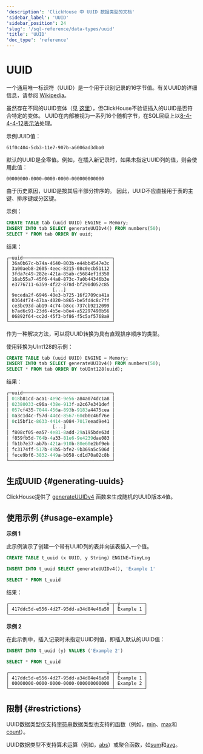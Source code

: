 ```yaml
---
'description': 'ClickHouse 中 UUID 数据类型的文档'
'sidebar_label': 'UUID'
'sidebar_position': 24
'slug': '/sql-reference/data-types/uuid'
'title': 'UUID'
'doc_type': 'reference'
---
```



# UUID

一个通用唯一标识符（UUID）是一个用于识别记录的16字节值。有关UUID的详细信息，请参阅 [Wikipedia](https://en.wikipedia.org/wiki/Universally_unique_identifier)。

虽然存在不同的UUID变体（见 [这里](https://datatracker.ietf.org/doc/html/draft-ietf-uuidrev-rfc4122bis)），但ClickHouse不验证插入的UUID是否符合特定的变体。
UUID在内部被视为一系列16个随机字节，在SQL层级上以[8-4-4-4-12表示法](https://en.wikipedia.org/wiki/Universally_unique_identifier#Textual_representation)处理。

示例UUID值：

```text
61f0c404-5cb3-11e7-907b-a6006ad3dba0
```

默认的UUID是全零值。例如，在插入新记录时，如果未指定UUID列的值，则会使用此值：

```text
00000000-0000-0000-0000-000000000000
```

由于历史原因，UUID是按其后半部分排序的。
因此，UUID不应直接用于表的主键、排序键或分区键。

示例：

```sql
CREATE TABLE tab (uuid UUID) ENGINE = Memory;
INSERT INTO tab SELECT generateUUIDv4() FROM numbers(50);
SELECT * FROM tab ORDER BY uuid;
```

结果：

```text
┌─uuid─────────────────────────────────┐
│ 36a0b67c-b74a-4640-803b-e44bb4547e3c │
│ 3a00aeb8-2605-4eec-8215-08c0ecb51112 │
│ 3fda7c49-282e-421a-85ab-c5684ef1d350 │
│ 16ab55a7-45f6-44a8-873c-7a0b44346b3e │
│ e3776711-6359-4f22-878d-bf290d052c85 │
│                [...]                 │
│ 9eceda2f-6946-40e3-b725-16f2709ca41a │
│ 03644f74-47ba-4020-b865-be5fd4c8c7ff │
│ ce3bc93d-ab19-4c74-b8cc-737cb9212099 │
│ b7ad6c91-23d6-4b5e-b8e4-a52297490b56 │
│ 06892f64-cc2d-45f3-bf86-f5c5af5768a9 │
└──────────────────────────────────────┘
```

作为一种解决方法，可以将UUID转换为具有直观排序顺序的类型。

使用转换为UInt128的示例：

```sql
CREATE TABLE tab (uuid UUID) ENGINE = Memory;
INSERT INTO tab SELECT generateUUIDv4() FROM numbers(50);
SELECT * FROM tab ORDER BY toUInt128(uuid);
```

结果：

```sql
┌─uuid─────────────────────────────────┐
│ 018b81cd-aca1-4e9c-9e56-a84a074dc1a8 │
│ 02380033-c96a-438e-913f-a2c67e341def │
│ 057cf435-7044-456a-893b-9183a4475cea │
│ 0a3c1d4c-f57d-44cc-8567-60cb0c46f76e │
│ 0c15bf1c-8633-4414-a084-7017eead9e41 │
│                [...]                 │
│ f808cf05-ea57-4e81-8add-29a195bde63d │
│ f859fb5d-764b-4a33-81e6-9e4239dae083 │
│ fb1b7e37-ab7b-421a-910b-80e60e2bf9eb │
│ fc3174ff-517b-49b5-bfe2-9b369a5c506d │
│ fece9bf6-3832-449a-b058-cd1d70a02c8b │
└──────────────────────────────────────┘
```

## 生成UUID {#generating-uuids}

ClickHouse提供了 [generateUUIDv4](../../sql-reference/functions/uuid-functions.md) 函数来生成随机的UUID版本4值。

## 使用示例 {#usage-example}

**示例 1**

此示例演示了创建一个带有UUID列的表并向该表插入一个值。

```sql
CREATE TABLE t_uuid (x UUID, y String) ENGINE=TinyLog

INSERT INTO t_uuid SELECT generateUUIDv4(), 'Example 1'

SELECT * FROM t_uuid
```

结果：

```text
┌────────────────────────────────────x─┬─y─────────┐
│ 417ddc5d-e556-4d27-95dd-a34d84e46a50 │ Example 1 │
└──────────────────────────────────────┴───────────┘
```

**示例 2**

在此示例中，插入记录时未指定UUID列值，即插入默认的UUID值：

```sql
INSERT INTO t_uuid (y) VALUES ('Example 2')

SELECT * FROM t_uuid
```

```text
┌────────────────────────────────────x─┬─y─────────┐
│ 417ddc5d-e556-4d27-95dd-a34d84e46a50 │ Example 1 │
│ 00000000-0000-0000-0000-000000000000 │ Example 2 │
└──────────────────────────────────────┴───────────┘
```

## 限制 {#restrictions}

UUID数据类型仅支持[字符串](../../sql-reference/data-types/string.md)数据类型也支持的函数（例如，[min](/sql-reference/aggregate-functions/reference/min)、[max](/sql-reference/aggregate-functions/reference/max)和[count](/sql-reference/aggregate-functions/reference/count)）。

UUID数据类型不支持算术运算（例如，[abs](/sql-reference/functions/arithmetic-functions#abs)）或聚合函数，如[sum](/sql-reference/aggregate-functions/reference/sum)和[avg](/sql-reference/aggregate-functions/reference/avg)。
